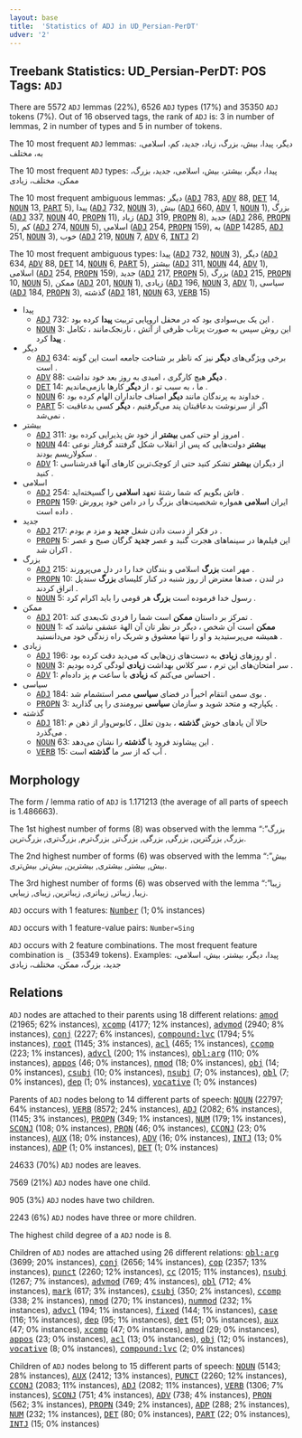 ```yaml
---
layout: base
title:  'Statistics of ADJ in UD_Persian-PerDT'
udver: '2'
---
```


## Treebank Statistics: UD_Persian-PerDT: POS Tags: `ADJ`

There are 5572 `ADJ` lemmas (22%), 6526 `ADJ` types (17%) and 35350 `ADJ` tokens (7%).
Out of 16 observed tags, the rank of `ADJ` is: 3 in number of lemmas, 2 in number of types and 5 in number of tokens.

The 10 most frequent `ADJ` lemmas: دیگر، پیدا، بیش، بزرگ، زیاد، جدید، کم، اسلامی، به، مختلف

The 10 most frequent `ADJ` types:  پیدا، دیگر، بیشتر، بیش، اسلامی، جدید، بزرگ، ممکن، مختلف، زیادی

The 10 most frequent ambiguous lemmas: دیگر (<tt><a href="fa_perdt-pos-ADJ.html">ADJ</a></tt> 783, <tt><a href="fa_perdt-pos-ADV.html">ADV</a></tt> 88, <tt><a href="fa_perdt-pos-DET.html">DET</a></tt> 14, <tt><a href="fa_perdt-pos-NOUN.html">NOUN</a></tt> 13, <tt><a href="fa_perdt-pos-PART.html">PART</a></tt> 5), پیدا (<tt><a href="fa_perdt-pos-ADJ.html">ADJ</a></tt> 732, <tt><a href="fa_perdt-pos-NOUN.html">NOUN</a></tt> 3), بیش (<tt><a href="fa_perdt-pos-ADJ.html">ADJ</a></tt> 660, <tt><a href="fa_perdt-pos-ADV.html">ADV</a></tt> 1, <tt><a href="fa_perdt-pos-NOUN.html">NOUN</a></tt> 1), بزرگ (<tt><a href="fa_perdt-pos-ADJ.html">ADJ</a></tt> 337, <tt><a href="fa_perdt-pos-NOUN.html">NOUN</a></tt> 40, <tt><a href="fa_perdt-pos-PROPN.html">PROPN</a></tt> 11), زیاد (<tt><a href="fa_perdt-pos-ADJ.html">ADJ</a></tt> 319, <tt><a href="fa_perdt-pos-PROPN.html">PROPN</a></tt> 8), جدید (<tt><a href="fa_perdt-pos-ADJ.html">ADJ</a></tt> 286, <tt><a href="fa_perdt-pos-PROPN.html">PROPN</a></tt> 5), کم (<tt><a href="fa_perdt-pos-ADJ.html">ADJ</a></tt> 274, <tt><a href="fa_perdt-pos-NOUN.html">NOUN</a></tt> 5), اسلامی (<tt><a href="fa_perdt-pos-ADJ.html">ADJ</a></tt> 254, <tt><a href="fa_perdt-pos-PROPN.html">PROPN</a></tt> 159), به (<tt><a href="fa_perdt-pos-ADP.html">ADP</a></tt> 14285, <tt><a href="fa_perdt-pos-ADJ.html">ADJ</a></tt> 251, <tt><a href="fa_perdt-pos-NOUN.html">NOUN</a></tt> 3), خوب (<tt><a href="fa_perdt-pos-ADJ.html">ADJ</a></tt> 219, <tt><a href="fa_perdt-pos-NOUN.html">NOUN</a></tt> 7, <tt><a href="fa_perdt-pos-ADV.html">ADV</a></tt> 6, <tt><a href="fa_perdt-pos-INTJ.html">INTJ</a></tt> 2)

The 10 most frequent ambiguous types:  پیدا (<tt><a href="fa_perdt-pos-ADJ.html">ADJ</a></tt> 732, <tt><a href="fa_perdt-pos-NOUN.html">NOUN</a></tt> 3), دیگر (<tt><a href="fa_perdt-pos-ADJ.html">ADJ</a></tt> 634, <tt><a href="fa_perdt-pos-ADV.html">ADV</a></tt> 88, <tt><a href="fa_perdt-pos-DET.html">DET</a></tt> 14, <tt><a href="fa_perdt-pos-NOUN.html">NOUN</a></tt> 6, <tt><a href="fa_perdt-pos-PART.html">PART</a></tt> 5), بیشتر (<tt><a href="fa_perdt-pos-ADJ.html">ADJ</a></tt> 311, <tt><a href="fa_perdt-pos-NOUN.html">NOUN</a></tt> 44, <tt><a href="fa_perdt-pos-ADV.html">ADV</a></tt> 1), اسلامی (<tt><a href="fa_perdt-pos-ADJ.html">ADJ</a></tt> 254, <tt><a href="fa_perdt-pos-PROPN.html">PROPN</a></tt> 159), جدید (<tt><a href="fa_perdt-pos-ADJ.html">ADJ</a></tt> 217, <tt><a href="fa_perdt-pos-PROPN.html">PROPN</a></tt> 5), بزرگ (<tt><a href="fa_perdt-pos-ADJ.html">ADJ</a></tt> 215, <tt><a href="fa_perdt-pos-PROPN.html">PROPN</a></tt> 10, <tt><a href="fa_perdt-pos-NOUN.html">NOUN</a></tt> 5), ممکن (<tt><a href="fa_perdt-pos-ADJ.html">ADJ</a></tt> 201, <tt><a href="fa_perdt-pos-NOUN.html">NOUN</a></tt> 1), زیادی (<tt><a href="fa_perdt-pos-ADJ.html">ADJ</a></tt> 196, <tt><a href="fa_perdt-pos-NOUN.html">NOUN</a></tt> 3, <tt><a href="fa_perdt-pos-ADV.html">ADV</a></tt> 1), سیاسی (<tt><a href="fa_perdt-pos-ADJ.html">ADJ</a></tt> 184, <tt><a href="fa_perdt-pos-PROPN.html">PROPN</a></tt> 3), گذشته (<tt><a href="fa_perdt-pos-ADJ.html">ADJ</a></tt> 181, <tt><a href="fa_perdt-pos-NOUN.html">NOUN</a></tt> 63, <tt><a href="fa_perdt-pos-VERB.html">VERB</a></tt> 15)


* پیدا
  * <tt><a href="fa_perdt-pos-ADJ.html">ADJ</a></tt> 732: این یک بی‌سوادی بود که در محفل اروپایی تربیت <b>پیدا</b> کرده بود .
  * <tt><a href="fa_perdt-pos-NOUN.html">NOUN</a></tt> 3: این روش سپس به صورت پرتاب ظرفی از آتش ، نارنجک‌مانند ، تکامل <b>پیدا</b> کرد .
* دیگر
  * <tt><a href="fa_perdt-pos-ADJ.html">ADJ</a></tt> 634: برخی ویژگی‌های <b>دیگر</b> نیز که ناظر بر شناخت جامعه است این گونه است .
  * <tt><a href="fa_perdt-pos-ADV.html">ADV</a></tt> 88: <b>دیگر</b> هیچ کارگری ، امیدی به روز بعد خود نداشت .
  * <tt><a href="fa_perdt-pos-DET.html">DET</a></tt> 14: ما ، به سبب تو ، از <b>دیگر</b> کارها بازمی‌ماندیم .
  * <tt><a href="fa_perdt-pos-NOUN.html">NOUN</a></tt> 6: خداوند به پرندگان مانند <b>دیگر</b> اصناف جانداران الهام کرده بود .
  * <tt><a href="fa_perdt-pos-PART.html">PART</a></tt> 5: اگر از سرنوشت بدعاقبتان پند می‌گرفتیم ، <b>دیگر</b> کسی بدعاقبت نمی‌شد .
* بیشتر
  * <tt><a href="fa_perdt-pos-ADJ.html">ADJ</a></tt> 311: امروز او حتی کمی <b>بیشتر</b> از خود ش پذیرایی کرده بود .
  * <tt><a href="fa_perdt-pos-NOUN.html">NOUN</a></tt> 44: <b>بیشتر</b> دولت‌هایی که پس از انقلاب شکل گرفتند گرفتار نوعی سکولاریسم بودند .
  * <tt><a href="fa_perdt-pos-ADV.html">ADV</a></tt> 1: از دیگران <b>بیشتر</b> تشکر کنید حتی از کوچک‌ترین کارهای آنها قدرشناسی کنید .
* اسلامی
  * <tt><a href="fa_perdt-pos-ADJ.html">ADJ</a></tt> 254: فاش بگویم که شما رشتهٔ تعهد <b>اسلامی</b> را گسیخته‌اید .
  * <tt><a href="fa_perdt-pos-PROPN.html">PROPN</a></tt> 159: ایران <b>اسلامی</b> همواره شخصیت‌های بزرگ را در دامن خود پرورش داده است .
* جدید
  * <tt><a href="fa_perdt-pos-ADJ.html">ADJ</a></tt> 217: در فکر از دست دادن شغل <b>جدید</b> و مزد م بودم .
  * <tt><a href="fa_perdt-pos-PROPN.html">PROPN</a></tt> 5: این فیلم‌ها در سینماهای هجرت گنبد و عصر <b>جدید</b> گرگان صبح و عصر اکران شد .
* بزرگ
  * <tt><a href="fa_perdt-pos-ADJ.html">ADJ</a></tt> 215: مهر امت <b>بزرگ</b> اسلامی و بندگان خدا را در دل می‌پرورند .
  * <tt><a href="fa_perdt-pos-PROPN.html">PROPN</a></tt> 10: در لندن ، صدها معترض از روز شنبه در کنار کلیسای <b>بزرگ</b> سندپل اتراق کردند .
  * <tt><a href="fa_perdt-pos-NOUN.html">NOUN</a></tt> 5: رسول خدا فرموده است <b>بزرگ</b> هر قومی را باید اکرام کرد .
* ممکن
  * <tt><a href="fa_perdt-pos-ADJ.html">ADJ</a></tt> 201: تمرکز بر داستان <b>ممکن</b> است شما را فردی تک‌بعدی کند .
  * <tt><a href="fa_perdt-pos-NOUN.html">NOUN</a></tt> 1: <b>ممکن</b> است آن شخص ، دیگر در نظر تان آن الههٔ عشقی نباشد که همیشه می‌پرستیدید و او را تنها معشوق و شریک راه زندگی خود می‌دانستید .
* زیادی
  * <tt><a href="fa_perdt-pos-ADJ.html">ADJ</a></tt> 196: او روزهای <b>زیادی</b> به دست‌های زن‌هایی که می‌دید دقت کرده بود .
  * <tt><a href="fa_perdt-pos-NOUN.html">NOUN</a></tt> 3: سر امتحان‌های این ترم ، سر کلاس بهداشت <b>زیادی</b> لودگی کرده بودیم .
  * <tt><a href="fa_perdt-pos-ADV.html">ADV</a></tt> 1: احساس می‌کنم که <b>زیادی</b> با ساعت م پز داده‌ام .
* سیاسی
  * <tt><a href="fa_perdt-pos-ADJ.html">ADJ</a></tt> 184: بوی سمی انتقام اخیراً در فضای <b>سیاسی</b> مصر استشمام شد .
  * <tt><a href="fa_perdt-pos-PROPN.html">PROPN</a></tt> 3: یکپارچه و متحد شوید و سازمان <b>سیاسی</b> نیرومندی را پی گذارید .
* گذشته
  * <tt><a href="fa_perdt-pos-ADJ.html">ADJ</a></tt> 181: حالا آن یادهای خوش <b>گذشته</b> ، بدون تعلل ، کابوس‌وار از ذهن م می‌گذرد .
  * <tt><a href="fa_perdt-pos-NOUN.html">NOUN</a></tt> 63: این پیشاوند فرود یا <b>گذشته</b> را نشان می‌دهد .
  * <tt><a href="fa_perdt-pos-VERB.html">VERB</a></tt> 15: آب که از سر ما <b>گذشته</b> است .

## Morphology

The form / lemma ratio of `ADJ` is 1.171213 (the average of all parts of speech is 1.486663).

The 1st highest number of forms (8) was observed with the lemma “بزرگ”: بزرگ, بزرگترین, بزرگی, بزرگی‌, بزرگ‌تر, بزرگ‌ترم, بزرگ‌تری, بزرگ‌ترین.

The 2nd highest number of forms (6) was observed with the lemma “بیش”: بیش, بیشتر, بیشتری, بیشترین, بیش‌تر, بیش‌تری.

The 3rd highest number of forms (6) was observed with the lemma “زیبا”: زیبا, زیباتر, زیباتری, زیباترین, زیبای, زیبایی.

`ADJ` occurs with 1 features: <tt><a href="fa_perdt-feat-Number.html">Number</a></tt> (1; 0% instances)

`ADJ` occurs with 1 feature-value pairs: `Number=Sing`

`ADJ` occurs with 2 feature combinations.
The most frequent feature combination is `_` (35349 tokens).
Examples: پیدا، دیگر، بیشتر، بیش، اسلامی، جدید، بزرگ، ممکن، مختلف، زیادی


## Relations

`ADJ` nodes are attached to their parents using 18 different relations: <tt><a href="fa_perdt-dep-amod.html">amod</a></tt> (21965; 62% instances), <tt><a href="fa_perdt-dep-xcomp.html">xcomp</a></tt> (4177; 12% instances), <tt><a href="fa_perdt-dep-advmod.html">advmod</a></tt> (2940; 8% instances), <tt><a href="fa_perdt-dep-conj.html">conj</a></tt> (2227; 6% instances), <tt><a href="fa_perdt-dep-compound-lvc.html">compound:lvc</a></tt> (1794; 5% instances), <tt><a href="fa_perdt-dep-root.html">root</a></tt> (1145; 3% instances), <tt><a href="fa_perdt-dep-acl.html">acl</a></tt> (465; 1% instances), <tt><a href="fa_perdt-dep-ccomp.html">ccomp</a></tt> (223; 1% instances), <tt><a href="fa_perdt-dep-advcl.html">advcl</a></tt> (200; 1% instances), <tt><a href="fa_perdt-dep-obl-arg.html">obl:arg</a></tt> (110; 0% instances), <tt><a href="fa_perdt-dep-appos.html">appos</a></tt> (46; 0% instances), <tt><a href="fa_perdt-dep-nmod.html">nmod</a></tt> (18; 0% instances), <tt><a href="fa_perdt-dep-obj.html">obj</a></tt> (14; 0% instances), <tt><a href="fa_perdt-dep-csubj.html">csubj</a></tt> (10; 0% instances), <tt><a href="fa_perdt-dep-nsubj.html">nsubj</a></tt> (7; 0% instances), <tt><a href="fa_perdt-dep-obl.html">obl</a></tt> (7; 0% instances), <tt><a href="fa_perdt-dep-dep.html">dep</a></tt> (1; 0% instances), <tt><a href="fa_perdt-dep-vocative.html">vocative</a></tt> (1; 0% instances)

Parents of `ADJ` nodes belong to 14 different parts of speech: <tt><a href="fa_perdt-pos-NOUN.html">NOUN</a></tt> (22797; 64% instances), <tt><a href="fa_perdt-pos-VERB.html">VERB</a></tt> (8572; 24% instances), <tt><a href="fa_perdt-pos-ADJ.html">ADJ</a></tt> (2082; 6% instances),  (1145; 3% instances), <tt><a href="fa_perdt-pos-PROPN.html">PROPN</a></tt> (349; 1% instances), <tt><a href="fa_perdt-pos-NUM.html">NUM</a></tt> (179; 1% instances), <tt><a href="fa_perdt-pos-SCONJ.html">SCONJ</a></tt> (108; 0% instances), <tt><a href="fa_perdt-pos-PRON.html">PRON</a></tt> (46; 0% instances), <tt><a href="fa_perdt-pos-CCONJ.html">CCONJ</a></tt> (23; 0% instances), <tt><a href="fa_perdt-pos-AUX.html">AUX</a></tt> (18; 0% instances), <tt><a href="fa_perdt-pos-ADV.html">ADV</a></tt> (16; 0% instances), <tt><a href="fa_perdt-pos-INTJ.html">INTJ</a></tt> (13; 0% instances), <tt><a href="fa_perdt-pos-ADP.html">ADP</a></tt> (1; 0% instances), <tt><a href="fa_perdt-pos-DET.html">DET</a></tt> (1; 0% instances)

24633 (70%) `ADJ` nodes are leaves.

7569 (21%) `ADJ` nodes have one child.

905 (3%) `ADJ` nodes have two children.

2243 (6%) `ADJ` nodes have three or more children.

The highest child degree of a `ADJ` node is 8.

Children of `ADJ` nodes are attached using 26 different relations: <tt><a href="fa_perdt-dep-obl-arg.html">obl:arg</a></tt> (3699; 20% instances), <tt><a href="fa_perdt-dep-conj.html">conj</a></tt> (2656; 14% instances), <tt><a href="fa_perdt-dep-cop.html">cop</a></tt> (2357; 13% instances), <tt><a href="fa_perdt-dep-punct.html">punct</a></tt> (2260; 12% instances), <tt><a href="fa_perdt-dep-cc.html">cc</a></tt> (2015; 11% instances), <tt><a href="fa_perdt-dep-nsubj.html">nsubj</a></tt> (1267; 7% instances), <tt><a href="fa_perdt-dep-advmod.html">advmod</a></tt> (769; 4% instances), <tt><a href="fa_perdt-dep-obl.html">obl</a></tt> (712; 4% instances), <tt><a href="fa_perdt-dep-mark.html">mark</a></tt> (617; 3% instances), <tt><a href="fa_perdt-dep-csubj.html">csubj</a></tt> (350; 2% instances), <tt><a href="fa_perdt-dep-ccomp.html">ccomp</a></tt> (338; 2% instances), <tt><a href="fa_perdt-dep-nmod.html">nmod</a></tt> (270; 1% instances), <tt><a href="fa_perdt-dep-nummod.html">nummod</a></tt> (232; 1% instances), <tt><a href="fa_perdt-dep-advcl.html">advcl</a></tt> (194; 1% instances), <tt><a href="fa_perdt-dep-fixed.html">fixed</a></tt> (144; 1% instances), <tt><a href="fa_perdt-dep-case.html">case</a></tt> (116; 1% instances), <tt><a href="fa_perdt-dep-dep.html">dep</a></tt> (95; 1% instances), <tt><a href="fa_perdt-dep-det.html">det</a></tt> (51; 0% instances), <tt><a href="fa_perdt-dep-aux.html">aux</a></tt> (47; 0% instances), <tt><a href="fa_perdt-dep-xcomp.html">xcomp</a></tt> (47; 0% instances), <tt><a href="fa_perdt-dep-amod.html">amod</a></tt> (29; 0% instances), <tt><a href="fa_perdt-dep-appos.html">appos</a></tt> (23; 0% instances), <tt><a href="fa_perdt-dep-acl.html">acl</a></tt> (13; 0% instances), <tt><a href="fa_perdt-dep-obj.html">obj</a></tt> (12; 0% instances), <tt><a href="fa_perdt-dep-vocative.html">vocative</a></tt> (8; 0% instances), <tt><a href="fa_perdt-dep-compound-lvc.html">compound:lvc</a></tt> (2; 0% instances)

Children of `ADJ` nodes belong to 15 different parts of speech: <tt><a href="fa_perdt-pos-NOUN.html">NOUN</a></tt> (5143; 28% instances), <tt><a href="fa_perdt-pos-AUX.html">AUX</a></tt> (2412; 13% instances), <tt><a href="fa_perdt-pos-PUNCT.html">PUNCT</a></tt> (2260; 12% instances), <tt><a href="fa_perdt-pos-CCONJ.html">CCONJ</a></tt> (2083; 11% instances), <tt><a href="fa_perdt-pos-ADJ.html">ADJ</a></tt> (2082; 11% instances), <tt><a href="fa_perdt-pos-VERB.html">VERB</a></tt> (1306; 7% instances), <tt><a href="fa_perdt-pos-SCONJ.html">SCONJ</a></tt> (751; 4% instances), <tt><a href="fa_perdt-pos-ADV.html">ADV</a></tt> (738; 4% instances), <tt><a href="fa_perdt-pos-PRON.html">PRON</a></tt> (562; 3% instances), <tt><a href="fa_perdt-pos-PROPN.html">PROPN</a></tt> (349; 2% instances), <tt><a href="fa_perdt-pos-ADP.html">ADP</a></tt> (288; 2% instances), <tt><a href="fa_perdt-pos-NUM.html">NUM</a></tt> (232; 1% instances), <tt><a href="fa_perdt-pos-DET.html">DET</a></tt> (80; 0% instances), <tt><a href="fa_perdt-pos-PART.html">PART</a></tt> (22; 0% instances), <tt><a href="fa_perdt-pos-INTJ.html">INTJ</a></tt> (15; 0% instances)

